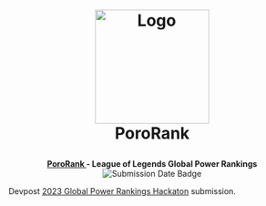 <h1>
<p align="center">
  <a href="https://devpost.com/software/pororank" _target="blank"><img src="https://raw.githubusercontent.com/PoroRank/web-powerrank/main/app/assets/images/poro-logo.png" alt="Logo" width="200"></a>
  <br>PoroRank
</h1>
  <p align="center">
  <b><a href="https://devpost.com/software/pororank" _target="blank">PoroRank </a> - League of Legends Global Power Rankings</b>
  <br />
  <img alt="Submission Date Badge" src="https://img.shields.io/badge/submission_date-october_2023-red">

  Devpost 
  <a href="https://lolglobalpowerrankings.devpost.com" _target="blank">2023 Global Power Rankings Hackaton</a> submission.
  </p>
</p>